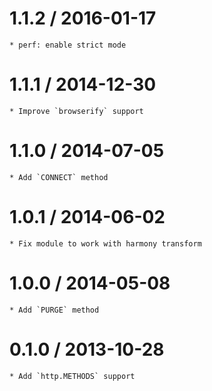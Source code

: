 1.1.2 / 2016-01-17
==================

	* perf: enable strict mode

1.1.1 / 2014-12-30
==================

	* Improve `browserify` support

1.1.0 / 2014-07-05
==================

	* Add `CONNECT` method
 
1.0.1 / 2014-06-02
==================

	* Fix module to work with harmony transform

1.0.0 / 2014-05-08
==================

	* Add `PURGE` method

0.1.0 / 2013-10-28
==================

	* Add `http.METHODS` support
